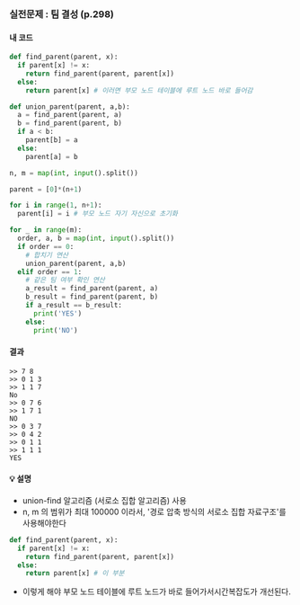 ### 실전문제 : 팀 결성 (p.298)

#### 내 코드
```py
def find_parent(parent, x):
  if parent[x] != x:
    return find_parent(parent, parent[x])
  else:
    return parent[x] # 이러면 부모 노드 테이블에 루트 노드 바로 들어감

def union_parent(parent, a,b):
  a = find_parent(parent, a)
  b = find_parent(parent, b)
  if a < b:
    parent[b] = a
  else:
    parent[a] = b

n, m = map(int, input().split())

parent = [0]*(n+1)

for i in range(1, n+1):
  parent[i] = i # 부모 노드 자기 자신으로 초기화

for _ in range(m):
  order, a, b = map(int, input().split())
  if order == 0: 
    # 합치기 연산
    union_parent(parent, a,b)
  elif order == 1:
    # 같은 팀 여부 확인 연산
    a_result = find_parent(parent, a)
    b_result = find_parent(parent, b)
    if a_result == b_result:
      print('YES')
    else:
      print('NO')


```

#### 결과
```
>> 7 8
>> 0 1 3
>> 1 1 7
No
>> 0 7 6
>> 1 7 1
NO
>> 0 3 7
>> 0 4 2
>> 0 1 1
>> 1 1 1 
YES
```

#### 💡 설명
- union-find 알고리즘 (서로소 집합 알고리즘) 사용
- n, m 의 범위가 최대 100000 이라서, '경로 압축 방식의 서로소 집합 자료구조'를 사용해야한다
```py
def find_parent(parent, x):
  if parent[x] != x:
    return find_parent(parent, parent[x])
  else:
    return parent[x] # 이 부분
```
- 이렇게 해야 부모 노드 테이블에 루트 노드가 바로 들어가서시간복잡도가 개선된다.